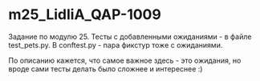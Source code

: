 # m25_LidliA_QAP-1009
 Задание по модулю 25.
 Тесты с добавленными ожиданиями - в файле test_pets.py.
 В conftest.py - пара фикстур тоже с ожиданиями.

По описанию кажется, что самое важное здесь - это ожидания, но вроде сами тесты делать было сложнее и интереснее :)
